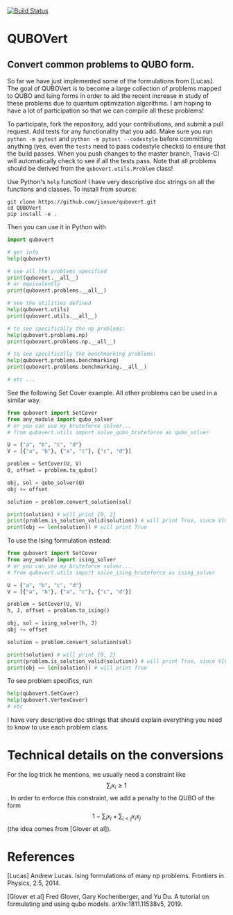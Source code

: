 [![Build Status](https://travis-ci.com/jiosue/QUBOVert.svg?branch=master)](https://travis-ci.com/jiosue/QUBOVert)

# QUBOVert

## Convert common problems to QUBO form.

So far we have just implemented some of the formulations from [Lucas]. The goal of QUBOVert is to become a large collection of problems mapped to QUBO and Ising forms in order to aid the recent increase in study of these problems due to quantum optimization algorithms. I am hoping to have a lot of participation so that we can compile all these problems!

To participate, fork the repository, add your contributions, and submit a pull request. Add tests for any functionality that you add. Make sure you run `python -m pytest` and `python -m pytest --codestyle` before committing anything (yes, even the `tests` need to pass codestyle checks) to ensure that the build passes. When you push changes to the master branch, Travis-CI will automatically check to see if all the tests pass. Note that all problems should be derived from the `qubovert.utils.Problem` class!


Use Python's `help` function! I have very descriptive doc strings on all the functions and classes. To install from source:

```shell
git clone https://github.com/jiosue/qubovert.git
cd QUBOVert
pip install -e .
```

Then you can use it in Python with

```python
import qubovert

# get info
help(qubovert)

# see all the problems specified
print(qubovert.__all__)
# or equivalently
print(qubovert.problems.__all__)

# see the utilities defined
help(qubovert.utils)
print(qubovert.utils.__all__)

# to see specifically the np problems:
help(qubovert.problems.np)
print(qubovert.problems.np.__all__)

# to see specifically the benchmarking problems:
help(qubovert.problems.benchmarking)
print(qubovert.problems.benchmarking.__all__)

# etc ...
```


See the following Set Cover example. All other problems can be used in a similar way.

```python
from qubovert import SetCover
from any_module import qubo_solver
# or you can use my bruteforce solver...
# from qubovert.utils import solve_qubo_bruteforce as qubo_solver

U = {"a", "b", "c", "d"}
V = [{"a", "b"}, {"a", "c"}, {"c", "d"}]

problem = SetCover(U, V)
Q, offset = problem.to_qubo()

obj, sol = qubo_solver(Q)
obj += offset

solution = problem.convert_solution(sol)

print(solution) # will print {0, 2}
print(problem.is_solution_valid(solution)) # will print True, since V[0] + V[2] covers all of U
print(obj == len(solution)) # will print True
```

To use the Ising formulation instead:

```python
from qubovert import SetCover
from any_module import ising_solver
# or you can use my bruteforce solver...
# from qubovert.utils import solve_ising_bruteforce as ising_solver

U = {"a", "b", "c", "d"}
V = [{"a", "b"}, {"a", "c"}, {"c", "d"}]

problem = SetCover(U, V)
h, J, offset = problem.to_ising()

obj, sol = ising_solver(h, J)
obj += offset

solution = problem.convert_solution(sol)

print(solution) # will print {0, 2}
print(problem.is_solution_valid(solution)) # will print True, since V[0] + V[2] covers all of U
print(obj == len(solution)) # will print True
```


To see problem specifics, run
```python
help(qubovert.SetCover)
help(qubovert.VertexCover)
# etc
```

I have very descriptive doc strings that should explain everything you need to know to use each problem class.


# Technical details on the conversions

For the log trick he mentions, we usually need a constraint like $$\sum_{i} x_i \geq 1$$. In order to enforce this constraint, we add a penalty to the QUBO of the form $$1 - \sum_i x_i + \sum_{i < j} x_i x_j$$ (the idea comes from [Glover et al]).



# References

[Lucas] Andrew Lucas. Ising formulations of many np problems. Frontiers in Physics, 2:5, 2014.

[Glover et al]  Fred Glover, Gary Kochenberger, and Yu Du. A tutorial on formulating and using qubo models. arXiv:1811.11538v5, 2019.
